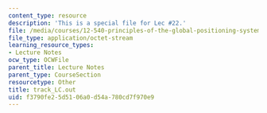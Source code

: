 ```yaml
---
content_type: resource
description: 'This is a special file for Lec #22.'
file: /media/courses/12-540-principles-of-the-global-positioning-system-spring-2012/f3790fe25d5106a0d54a780cd7f970e9_track_LC.out
file_type: application/octet-stream
learning_resource_types:
- Lecture Notes
ocw_type: OCWFile
parent_title: Lecture Notes
parent_type: CourseSection
resourcetype: Other
title: track_LC.out
uid: f3790fe2-5d51-06a0-d54a-780cd7f970e9
---
```


